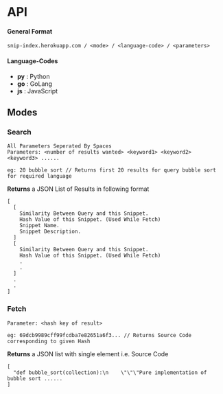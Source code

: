 # API

#### General Format
```
snip-index.herokuapp.com / <mode> / <language-code> / <parameters>
```


#### Language-Codes
- **py** : Python 
- **go** : GoLang 
- **js** : JavaScript 

## Modes
### Search
```
All Parameters Seperated By Spaces
Parameters: <number of results wanted> <keyword1> <keyword2> <keyword3> ......

eg: 20 bubble sort // Returns first 20 results for query bubble sort for required language  
```
**Returns** a JSON List of Results in following format
```
[
  [
    Similarity Between Query and this Snippet.
    Hash Value of this Snippet. (Used While Fetch)
    Snippet Name.
    Snippet Description.
  ]
  [
    Similarity Between Query and this Snippet.
    Hash Value of this Snippet. (Used While Fetch)
    .
    .
  ]
  .
  .
]
```

### Fetch

```
Parameter: <hash key of result>

eg: 69dcb9989cff99fcdba7e82651a6f3... // Returns Source Code corresponding to given Hash  

```
**Returns** a JSON list with single element i.e. Source Code 
```
[
  "def bubble_sort(collection):\n    \"\"\"Pure implementation of bubble sort ......
]
```
